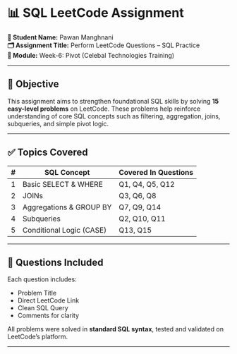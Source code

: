# 📊 SQL LeetCode Assignment

**👤 Student Name:** Pawan Manghnani  
**🗂️ Assignment Title:** Perform LeetCode Questions – SQL Practice  
**📅 Module:** Week-6: Pivot (Celebal Technologies Training)

---

## 🎯 Objective

This assignment aims to strengthen foundational SQL skills by solving **15 easy-level problems** on LeetCode. These problems help reinforce understanding of core SQL concepts such as filtering, aggregation, joins, subqueries, and simple pivot logic.

---

## ✅ Topics Covered

| #  | SQL Concept              | Covered In Questions               |
|----|--------------------------|------------------------------------|
| 1  | Basic SELECT & WHERE     | Q1, Q4, Q5, Q12                    |
| 2  | JOINs                    | Q3, Q6, Q8                         |
| 3  | Aggregations & GROUP BY  | Q7, Q9, Q14                        |
| 4  | Subqueries               | Q2, Q10, Q11                       |
| 5  | Conditional Logic (CASE) | Q13, Q15                           |

---


## 🧠 Questions Included

Each question includes:
- Problem Title
- Direct LeetCode Link
- Clean SQL Query
- Comments for clarity

All problems were solved in **standard SQL syntax**, tested and validated on LeetCode’s platform.

---







